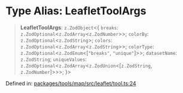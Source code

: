 # Type Alias: LeafletToolArgs

> **LeafletToolArgs**: `z.ZodObject`\<\{ `breaks`: `z.ZodOptional`\<`z.ZodArray`\<`z.ZodNumber`\>\>; `colorBy`: `z.ZodOptional`\<`z.ZodString`\>; `colors`: `z.ZodOptional`\<`z.ZodArray`\<`z.ZodString`\>\>; `colorType`: `z.ZodOptional`\<`z.ZodEnum`\<\[`"breaks"`, `"unique"`\]\>\>; `datasetName`: `z.ZodString`; `uniqueValues`: `z.ZodOptional`\<`z.ZodArray`\<`z.ZodUnion`\<\[`z.ZodString`, `z.ZodNumber`\]\>\>\>; \}\>

Defined in: [packages/tools/map/src/leaflet/tool.ts:24](https://github.com/GeoDaCenter/openassistant/blob/0a6a7e7306d75a25dc968b3117f04cb7bd613bec/packages/tools/map/src/leaflet/tool.ts#L24)
